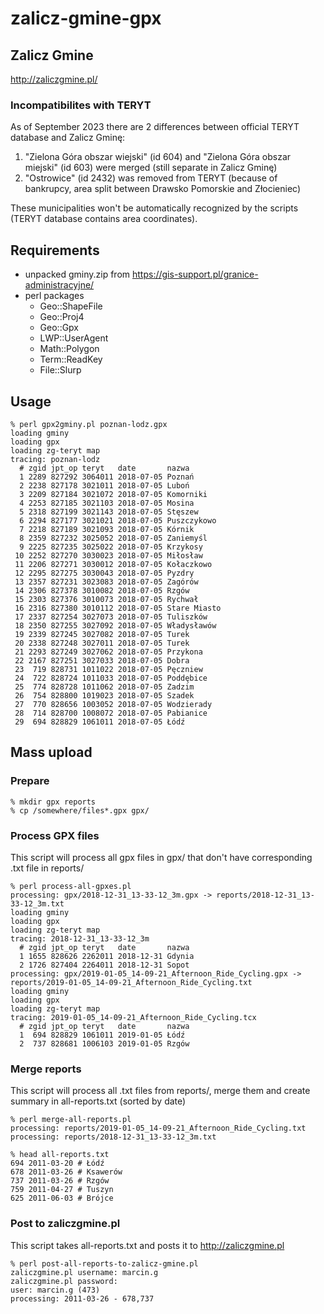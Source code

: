 # zalicz-gmine-gpx

## Zalicz Gmine
http://zaliczgmine.pl/

### Incompatibilites with TERYT
As of September 2023 there are 2 differences between official TERYT database and Zalicz Gminę:
1. "Zielona Góra obszar wiejski" (id 604) and "Zielona Góra obszar miejski" (id 603) were merged (still separate in Zalicz Gminę)
2. "Ostrowice" (id 2432) was removed from TERYT (because of bankrupcy, area split between Drawsko Pomorskie and Złocieniec)

These municipalities won't be automatically recognized by the scripts (TERYT database contains area coordinates).

## Requirements

* unpacked gminy.zip from https://gis-support.pl/granice-administracyjne/
* perl packages
    * Geo::ShapeFile 
    * Geo::Proj4
    * Geo::Gpx
    * LWP::UserAgent
    * Math::Polygon
    * Term::ReadKey
    * File::Slurp 
   
## Usage

```
% perl gpx2gminy.pl poznan-lodz.gpx
loading gminy
loading gpx
loading zg-teryt map
tracing: poznan-lodz
  # zgid jpt_op teryt   date       nazwa
  1 2289 827292 3064011 2018-07-05 Poznań
  2 2238 827178 3021011 2018-07-05 Luboń
  3 2209 827184 3021072 2018-07-05 Komorniki
  4 2253 827185 3021103 2018-07-05 Mosina
  5 2318 827199 3021143 2018-07-05 Stęszew
  6 2294 827177 3021021 2018-07-05 Puszczykowo
  7 2218 827189 3021093 2018-07-05 Kórnik
  8 2359 827232 3025052 2018-07-05 Zaniemyśl
  9 2225 827235 3025022 2018-07-05 Krzykosy
 10 2252 827270 3030023 2018-07-05 Miłosław
 11 2206 827271 3030012 2018-07-05 Kołaczkowo
 12 2295 827275 3030043 2018-07-05 Pyzdry
 13 2357 827231 3023083 2018-07-05 Zagórów
 14 2306 827378 3010082 2018-07-05 Rzgów
 15 2303 827376 3010073 2018-07-05 Rychwał
 16 2316 827380 3010112 2018-07-05 Stare Miasto
 17 2337 827254 3027073 2018-07-05 Tuliszków
 18 2350 827255 3027092 2018-07-05 Władysławów
 19 2339 827245 3027082 2018-07-05 Turek
 20 2338 827248 3027011 2018-07-05 Turek
 21 2293 827249 3027062 2018-07-05 Przykona
 22 2167 827251 3027033 2018-07-05 Dobra
 23  719 828731 1011022 2018-07-05 Pęczniew
 24  722 828724 1011033 2018-07-05 Poddębice
 25  774 828728 1011062 2018-07-05 Zadzim
 26  754 828800 1019023 2018-07-05 Szadek
 27  770 828656 1003052 2018-07-05 Wodzierady
 28  714 828700 1008072 2018-07-05 Pabianice
 29  694 828829 1061011 2018-07-05 Łódź
```

## Mass upload

### Prepare
```
% mkdir gpx reports
% cp /somewhere/files*.gpx gpx/
```

### Process GPX files
This script will process all gpx files in gpx/ that don't have corresponding .txt file in reports/
```
% perl process-all-gpxes.pl
processing: gpx/2018-12-31_13-33-12_3m.gpx -> reports/2018-12-31_13-33-12_3m.txt
loading gminy
loading gpx
loading zg-teryt map
tracing: 2018-12-31_13-33-12_3m
  # zgid jpt_op teryt   date       nazwa
  1 1655 828626 2262011 2018-12-31 Gdynia
  2 1726 827404 2264011 2018-12-31 Sopot
processing: gpx/2019-01-05_14-09-21_Afternoon_Ride_Cycling.gpx -> reports/2019-01-05_14-09-21_Afternoon_Ride_Cycling.txt
loading gminy
loading gpx
loading zg-teryt map
tracing: 2019-01-05_14-09-21_Afternoon_Ride_Cycling.tcx
  # zgid jpt_op teryt   date       nazwa
  1  694 828829 1061011 2019-01-05 Łódź
  2  737 828681 1006103 2019-01-05 Rzgów
```

### Merge reports
This script will process all .txt files from reports/, merge them and create summary in all-reports.txt (sorted by date)
```
% perl merge-all-reports.pl
processing: reports/2019-01-05_14-09-21_Afternoon_Ride_Cycling.txt
processing: reports/2018-12-31_13-33-12_3m.txt

% head all-reports.txt
694 2011-03-20 # Łódź
678 2011-03-26 # Ksawerów
737 2011-03-26 # Rzgów
759 2011-04-27 # Tuszyn
625 2011-06-03 # Brójce
```

### Post to zaliczgmine.pl
This script takes all-reports.txt and posts it to http://zaliczgmine.pl
```
% perl post-all-reports-to-zalicz-gmine.pl
zaliczgmine.pl username: marcin.g
zaliczgmine.pl password: 
user: marcin.g (473)
processing: 2011-03-26 - 678,737
```
